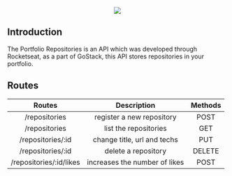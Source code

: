 <p align="center">
  <img ![PORTFOLIO](img src="https://user-images.githubusercontent.com/55500140/87071238-51fbf500-c1f0-11ea-83ca-93722b769dc2.png")/>
</p>

## Introduction 
The Portfolio Repositories is an API which was developed through Rocketseat, as a part of GoStack, this API stores repositories in your portfolio.

## Routes

| Routes                 | Description                  | Methods |
|    :---:               |            :---:             |  :---:  |    
|/repositories           |register a new repository     |POST     |
|/repositories           |list the repositories         |GET      |
|/repositories/:id       |change title, url and techs   |PUT      |
|/repositories/:id       |delete a repository           |DELETE   |
|/repositories/:id/likes |increases the number of likes |POST     |
